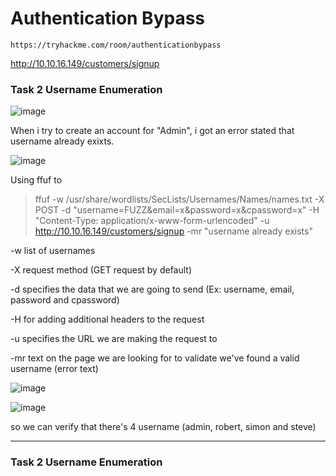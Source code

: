 # Authentication Bypass

```
https://tryhackme.com/room/authenticationbypass
```

http://10.10.16.149/customers/signup

### Task 2 Username Enumeration

![image](https://user-images.githubusercontent.com/44063862/159839376-ecb9c3ce-fddc-4a34-bf7b-bab783a602c6.png)

When i try to create an account for "Admin", i got an error stated that username already exixts.

![image](https://user-images.githubusercontent.com/44063862/159839498-76054547-d307-4840-beef-46339deddfc9.png)

Using ffuf to 

> ffuf -w /usr/share/wordlists/SecLists/Usernames/Names/names.txt -X POST -d "username=FUZZ&email=x&password=x&cpassword=x" -H "Content-Type: application/x-www-form-urlencoded" -u http://10.10.16.149/customers/signup -mr "username already exists"

-w list of usernames

-X request method (GET request by default)

-d specifies the data that we are going to send (Ex: username, email, password and cpassword)

-H for adding additional headers to the request

-u specifies the URL we are making the request to

-mr text on the page we are looking for to validate we've found a valid username (error text)

![image](https://user-images.githubusercontent.com/44063862/159850599-dbd6e4f8-0211-4f1e-b33e-ef4126b6f1b6.png)

![image](https://user-images.githubusercontent.com/44063862/159862778-e22c8d7d-af92-485a-bf70-ce96a71564fc.png)

so we can verify that there's 4 username (admin, robert, simon and steve)

---------------------------------------------------------------------------------------------------------------------

### Task 2 Username Enumeration

